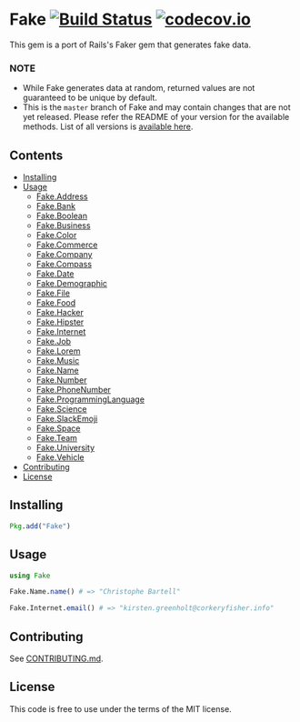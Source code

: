 # Fake [![Build Status](https://travis-ci.org/djsegal/Fake.jl.svg?branch=master)](https://travis-ci.org/djsegal/Fake.jl) [![codecov.io](http://codecov.io/github/djsegal/Fake.jl/coverage.svg?branch=master)](http://codecov.io/github/djsegal/Fake.jl?branch=master)
This gem is a port of Rails's Faker gem that generates fake data.

### NOTE

* While Fake generates data at random, returned values are not guaranteed to be unique by default.
* This is the `master` branch of Fake and may contain changes that are not yet released.
  Please refer the README of your version for the available methods.
  List of all versions is [available here](https://github.com/djsegal/fake/releases).

Contents
--------

- [Installing](#installing)
- [Usage](#usage)
  - [Fake.Address](doc/address.md)
  - [Fake.Bank](doc/bank.md)
  - [Fake.Boolean](doc/boolean.md)
  - [Fake.Business](doc/business.md)
  - [Fake.Color](doc/color.md)
  - [Fake.Commerce](doc/commerce.md)
  - [Fake.Company](doc/company.md)
  - [Fake.Compass](doc/compass.md)
  - [Fake.Date](doc/date.md)
  - [Fake.Demographic](doc/demographic.md)
  - [Fake.File](doc/file.md)
  - [Fake.Food](doc/food.md)
  - [Fake.Hacker](doc/hacker.md)
  - [Fake.Hipster](doc/hipster.md)
  - [Fake.Internet](doc/internet.md)
  - [Fake.Job](doc/job.md)
  - [Fake.Lorem](doc/lorem.md)
  - [Fake.Music](doc/music.md)
  - [Fake.Name](doc/name.md)
  - [Fake.Number](doc/number.md)
  - [Fake.PhoneNumber](doc/phone_number.md)
  - [Fake.ProgrammingLanguage](doc/programming_language.md)
  - [Fake.Science](doc/science.md)
  - [Fake.SlackEmoji](doc/slack_emoji.md)
  - [Fake.Space](doc/space.md)
  - [Fake.Team](doc/team.md)
  - [Fake.University](doc/university.md)
  - [Fake.Vehicle](doc/vehicle.md)
- [Contributing](#contributing)
- [License](#license)

## Installing
```julia
Pkg.add("Fake")
```

## Usage
```julia
using Fake

Fake.Name.name() # => "Christophe Bartell"

Fake.Internet.email() # => "kirsten.greenholt@corkeryfisher.info"
```

## Contributing

See [CONTRIBUTING.md](https://github.com/djsegal/fake.jl/blob/master/CONTRIBUTING.md).

## License

This code is free to use under the terms of the MIT license.
